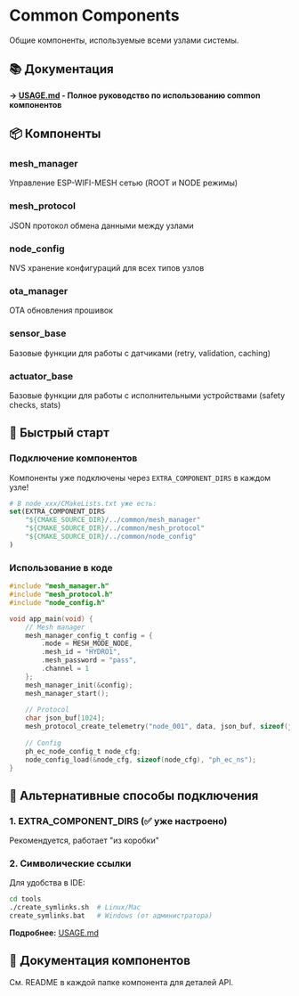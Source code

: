 # Common Components

Общие компоненты, используемые всеми узлами системы.

## 📚 Документация

**→ [USAGE.md](USAGE.md) - Полное руководство по использованию common компонентов**

## 📦 Компоненты

### mesh_manager
Управление ESP-WIFI-MESH сетью (ROOT и NODE режимы)

### mesh_protocol
JSON протокол обмена данными между узлами

### node_config
NVS хранение конфигураций для всех типов узлов

### ota_manager
OTA обновления прошивок

### sensor_base
Базовые функции для работы с датчиками (retry, validation, caching)

### actuator_base
Базовые функции для работы с исполнительными устройствами (safety checks, stats)

## 🚀 Быстрый старт

### Подключение компонентов

Компоненты уже подключены через `EXTRA_COMPONENT_DIRS` в каждом узле!

```cmake
# В node_xxx/CMakeLists.txt уже есть:
set(EXTRA_COMPONENT_DIRS 
    "${CMAKE_SOURCE_DIR}/../common/mesh_manager"
    "${CMAKE_SOURCE_DIR}/../common/mesh_protocol"
    "${CMAKE_SOURCE_DIR}/../common/node_config"
)
```

### Использование в коде

```c
#include "mesh_manager.h"
#include "mesh_protocol.h"
#include "node_config.h"

void app_main(void) {
    // Mesh manager
    mesh_manager_config_t config = {
        .mode = MESH_MODE_NODE,
        .mesh_id = "HYDRO1",
        .mesh_password = "pass",
        .channel = 1
    };
    mesh_manager_init(&config);
    mesh_manager_start();
    
    // Protocol
    char json_buf[1024];
    mesh_protocol_create_telemetry("node_001", data, json_buf, sizeof(json_buf));
    
    // Config
    ph_ec_node_config_t node_cfg;
    node_config_load(&node_cfg, sizeof(node_cfg), "ph_ec_ns");
}
```

## 🔗 Альтернативные способы подключения

### 1. EXTRA_COMPONENT_DIRS (✅ уже настроено)
Рекомендуется, работает "из коробки"

### 2. Символические ссылки
Для удобства в IDE:
```bash
cd tools
./create_symlinks.sh  # Linux/Mac
create_symlinks.bat   # Windows (от администратора)
```

**Подробнее:** [USAGE.md](USAGE.md)

## 📖 Документация компонентов

См. README в каждой папке компонента для деталей API.

